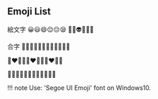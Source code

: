 ## Emoji List

絵文字
😀😃😄😌😔😪
💩👻👽🙈🙉🙊

合字
👱‍♂️👱‍♀️🙆‍♂️🙅‍♂️👨‍💻👩‍💻

👩‍❤️‍💋‍👨👨‍❤️‍💋‍👨👩‍❤️‍💋‍👩

👨‍👩‍👧‍👦👨‍👩‍👧‍👦👨‍👨‍👧‍👦

!!! note
    Use: 'Segoe UI Emoji' font on Windows10.
